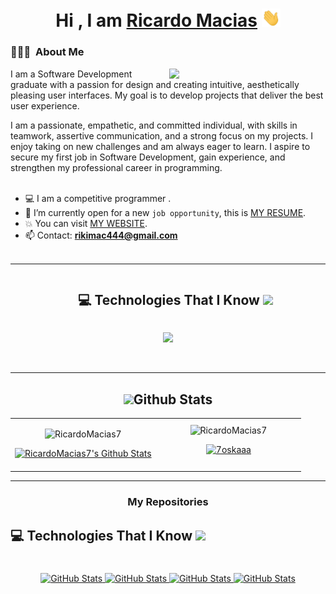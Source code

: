<h1 align="center">Hi , I am <a  href="https://ricardo-mac-portafolio.netlify.app/" target="_blank">Ricardo Macias</a> <img  src="https://raw.githubusercontent.com/ABSphreak/ABSphreak/master/gifs/Hi.gif" width="30px"></h1>
<h3> 👨🏻‍💻 &nbsp;About Me </h3>
<picture> <img align="right" src="https://github.com/7oSkaaa/7oSkaaa/blob/main/Images/Right_Side.gif?raw=true" width = 250px></picture>
I am a Software Development graduate with a passion for design and creating intuitive, aesthetically pleasing user interfaces. My goal is to develop projects that deliver the best user experience.

I am a passionate, empathetic, and committed individual, with skills in teamwork, assertive communication, and a strong focus on my projects. I enjoy taking on new challenges and am always eager to learn. I aspire to secure my first job in Software Development, gain experience, and strengthen my professional career in programming.
<br><br>
- :computer: I am a competitive programmer .
- :thinking: I’m currently open for a new `job opportunity`, this is [MY RESUME](https://drive.google.com/file/d/16i-gZMj-Nt1Rp2lnTo7P3pahN5mQVV1_/view?usp=sharing).
- :boom: You can visit [MY WEBSITE](https://ricardo-mac-portafolio.netlify.app/).
- 📫 Contact: **rikimac444@gmail.com**
<br><br>


----	

 <!--REPOSsdsdsdTORIOS-->
<div id="user-content-toc">
  <ul align="center">
    <h2 style="display: inline-block">💻 Technologies That I Know <img src = "https://media2.giphy.com/media/QssGEmpkyEOhBCb7e1/giphy.gif?cid=ecf05e47a0n3gi1bfqntqmob8g9aid1oyj2wr3ds3mg700bl&rid=giphy.gif" width = 32px> </h2>
</div>
<!--tech stack icons-->
<p align="center">
  <a href="https://skillicons.dev">
    <img src="https://skillicons.dev/icons?i=androidstudio,java,php,py,django,css,html,js,bootstrap,mysql,sqlite,firebase,git,github,netlify,postman,vscode,pycharm,ai,ps,ae&perline=12" />

  </a>
</p>
<br>


----	

 <!--REPOSITORIOS-->
<h2 align="center"><img src = "https://github.com/7oSkaaa/7oSkaaa/blob/main/Images/Statistics.gif?raw=true" width = 50px>Github Stats  </h2>

<table align="center">
<tr border="none">
<td width="50%" align="center">
  <p align="center"><img src="https://streak-stats.demolab.com?user=RicardoMacias7&theme=tokyonight_duo&border_radius=6.3" alt="RicardoMacias7" /></p>
      <a href="https://github.com/anuraghazra/github-readme-stats">
	    <img alt="RicardoMacias7's Github Stats" src="https://github-readme-stats.vercel.app/api?username=RicardoMacias7&show_icons=true&count_private=true&locale=en&theme=tokyonight&layout=compact" height="230px"/></a>
  <br></br>
</td>
<td width="50%" align="center">
  <img src="https://github-readme-stats.vercel.app/api/top-langs?username=RicardoMacias7&langs_count=10&show_icons=true&locale=en&theme=tokyonight" alt="RicardoMacias7" height="230px"/>
<p align="center"> <a href="https://github.com/ryo-ma/github-profile-trophy"><img src="https://github-profile-trophy.vercel.app/?username=RicardoMacias7&layout=compact&theme=tokyonight&column=4&margin-w=15&margin-h=15" alt="7oskaaa" /></a> </p>
</td>
</tr>
</table>

----	

 <!--REPOSITORIOS-->
<h3 align="center"> My Repositories </h3>
    <h2>💻 Technologies That I Know <img src = "https://media2.giphy.com/media/QssGEmpkyEOhBCb7e1/giphy.gif?cid=ecf05e47a0n3gi1bfqntqmob8g9aid1oyj2wr3ds3mg700bl&rid=giphy.gif" width = 32px> </h2>


#


<div>
  <p align="center">
    <a href="https://github.com/RicardoMacias7/Sistema-De-Facturacion" >
      <img src="https://github-readme-stats.vercel.app/api/pin/?username=RicardoMacias7&repo=Sistema-De-Facturacion&theme=tokyonight" alt="GitHub Stats" />
    </a>
	      <a href="https://github.com/RicardoMacias7/Login">
      <img src="https://github-readme-stats.vercel.app/api/pin/?username=RicardoMacias7&repo=Login&theme=tokyonight" alt="GitHub Stats"  />
    </a>
    <a href="https://github.com/RicardoMacias7/Sistema-Horario-Academico" >
      <img src="https://github-readme-stats.vercel.app/api/pin/?username=RicardoMacias7&repo=Sistema-Horario-Academico&theme=tokyonight" alt="GitHub Stats" />
    </a>
    <a href="https://github.com/RicardoMacias7/Portafolio">
      <img src="https://github-readme-stats.vercel.app/api/pin/?username=RicardoMacias7&repo=Portafolio&theme=tokyonight" alt="GitHub Stats"  />
    </a>
  </p>
</div>
